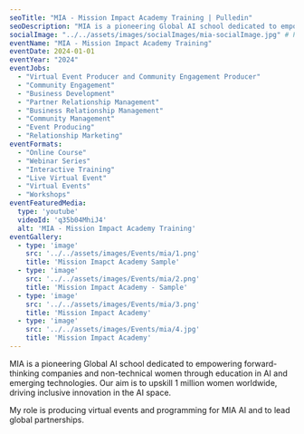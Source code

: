 ```yaml
---
seoTitle: "MIA - Mission Impact Academy Training | Pulledin"
seoDescription: "MIA is a pioneering Global AI school dedicated to empowering forward-thinking companies and non-technical women through education in AI and emerging technologies."
socialImage: "../../assets/images/socialImages/mia-socialImage.jpg" # Placeholder: Create a 1200x630px social image and update this path.
eventName: "MIA - Mission Impact Academy Training"
eventDate: 2024-01-01
eventYear: "2024"
eventJobs:
  - "Virtual Event Producer and Community Engagement Producer"
  - "Community Engagement"
  - "Business Development"
  - "Partner Relationship Management"
  - "Business Relationship Management"
  - "Community Management"
  - "Event Producing"
  - "Relationship Marketing"
eventFormats:
  - "Online Course"
  - "Webinar Series"
  - "Interactive Training"
  - "Live Virtual Event"
  - "Virtual Events"
  - "Workshops"
eventFeaturedMedia:
  type: 'youtube'
  videoId: 'q35b04MhiJ4'
  alt: 'MIA - Mission Impact Academy Training'
eventGallery:
  - type: 'image'
    src: '../../assets/images/Events/mia/1.png'
    title: 'Mission Imapct Academy Sample'
  - type: 'image'
    src: '../../assets/images/Events/mia/2.png'
    title: 'Mission Impact Academy - Sample'
  - type: 'image'
    src: '../../assets/images/Events/mia/3.png'
    title: 'Mission Impact Academy'
  - type: 'image'
    src: '../../assets/images/Events/mia/4.jpg'
    title: 'Mission Impact Academy'
---
```


MIA is a pioneering Global AI school dedicated to empowering forward-thinking companies and non-technical women through education in AI and emerging technologies. Our aim is to upskill 1 million women worldwide, driving inclusive innovation in the AI space. 

My role is producing virtual events and programming for MIA AI and to lead global partnerships.